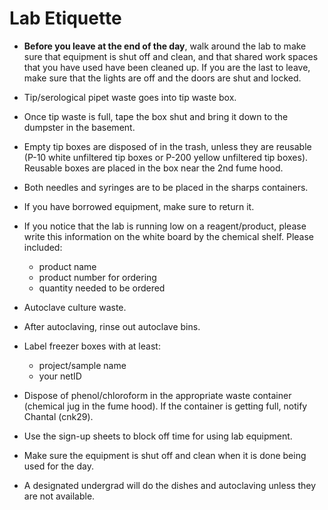 Lab Etiquette
=============

* __Before you leave at the end of the day__, walk around the lab to make sure that
equipment is shut off and clean, and that shared work spaces that you have used 
have been cleaned up. If you are the last to leave, make sure that the lights are off
and the doors are shut and locked.

* Tip/serological pipet waste goes into tip waste box.

* Once tip waste is full, tape the box shut and bring it down to the dumpster in
the basement.

* Empty tip boxes are disposed of in the trash, unless they are reusable (P-10
white unfiltered tip boxes or P-200 yellow unfiltered tip boxes). Reusable boxes
are placed in the box near the 2nd fume hood.

* Both needles and syringes are to be placed in the sharps containers.

* If you have borrowed equipment, make sure to return it.

* If you notice that the lab is running low on a reagent/product, please write
this information on the white board by the chemical shelf. Please included:
	* product name
	* product number for ordering
	* quantity needed to be ordered

* Autoclave culture waste.

* After autoclaving, rinse out autoclave bins.

* Label freezer boxes with at least: 
	* project/sample name 
	* your netID

* Dispose of phenol/chloroform in the appropriate waste container (chemical jug
in the fume hood). If the container is getting full, notify Chantal (cnk29).

* Use the sign-up sheets to block off time for using lab equipment.

* Make sure the equipment is shut off and clean when it is done being used for the day.

* A designated undergrad will do the dishes and autoclaving unless they are not available. 
